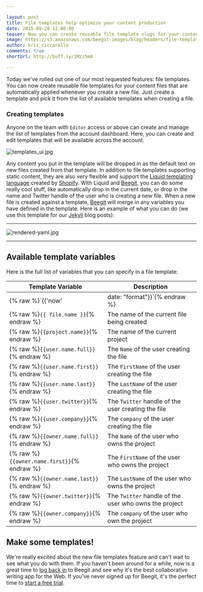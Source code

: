 ```yaml
---

layout: post
title: File templates help optimize your content production
date: 2015-09-28 12:00:00
teaser: Now you can create reusable file template slugs for your content files
image: https://s3.amazonaws.com/beegit-images/blog/headers/file-templates.jpg
author: kris_ciccarello
comments: true
shortUrl: http://buff.ly/1Mzz5m8

---
```


Today we've rolled out one of our most requested features: file templates. You can now create reusable file templates for your content files that are automatically applied whenever you create a new file. Just create a template and pick it from the list of available templates when creating a file.

### Creating templates

Anyone on the team with `Editor` access or above can create and manage the list of templates from the account dashboard. Here, you can create and edit templates that will be available across the account.

![templates_ui.jpg](https://ucarecdn.com/ec83cfc7-499e-4e76-87ef-52c49d0ccb2f/)

Any content you put in the template will be dropped in as the default text on new files created from that template. In addition to file templates supporting static content, they are also very flexible and support the <a href="https://docs.shopify.com/themes/liquid-documentation/basics" target="_blank">Liquid templating language</a> created by <a href="https://www.shopify.com/" target="_blank">Shopify</a>. With Liquid and [Beegit](https://beegit.com), you can do some really cool stuff, like automatically drop in the current date, or drop in the name and Twitter handle of the user who is creating a new file. When a new file is created against a template, [Beegit](https://beegit.com) will merge in any variables you have defined in the template. Here is an example of what you can do (we use this template for our <a href="https://jekyllrb.com/" target="_blank">Jekyll</a> blog posts):

---

![rendered-yaml.jpg](https://ucarecdn.com/eeeb5681-1cf8-4d45-95bc-fa8e144de8bf/)

---



## Available template variables

Here is the full list of variables that you can specify in a file template:

| Template Variable | Description |
|--------|-----------|
|{% raw %}`{{'now' | date: "format"}}`{% endraw %}| The current date/time in the specified <a href="https://docs.shopify.com/themes/liquid-documentation/filters/additional-filters#date" target="_blank">format</a>|
|{% raw %}`{{ file.name }}`{% endraw %}| The name of the current file being created
|{% raw %}`{{project.name}}`{% endraw %}| The name of the current project 
|{% raw %}`{{user.name.full}}`{% endraw %}|The `Name` of the user creating the file
|{% raw %}`{{user.name.first}}`{% endraw %}| The `FirstName` of the user creating the file
|{% raw %}`{{user.name.last}}`{% endraw %}| The `LastName` of the user creating the file
|{% raw %}`{{user.twitter}}`{% endraw %}| The `Twitter` handle of the user creating the file
|{% raw %}`{{user.company}}`{% endraw %}| The `company` of the user creating the file
|{% raw %}`{{owner.name.full}}`{% endraw %}|The `Name` of the user who owns the project
|{% raw %}`{{owner.name.first}}`{% endraw %}|The `FirstName` of the user who owns the project
|{% raw %}`{{owner.name.last}}`{% endraw %}| The `LastName` of the user who owns the project
|{% raw %}`{{owner.twitter}}`{% endraw %}| The `Twitter` handle of the user who owns the project
|{% raw %}`{{owner.company}}`{% endraw %}| The `company` of the user who own the project

## Make some templates!

We're really excited about the new file templates feature and can't wait to see what you do with them. If you haven't been around for a while, now is a great time to [log back in](https://beegit.com/login) to Beegit and see why it's the best collaborative writing app for the Web. If you've never signed up for Beegit, it's the perfect time to [start a free trial](https://beegit.com/signup?plan=basic).

